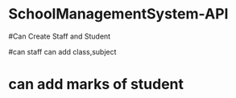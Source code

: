 # SchoolManagementSystem-API

#Can Create Staff and Student

#can staff can add class,subject

# can add marks of student
